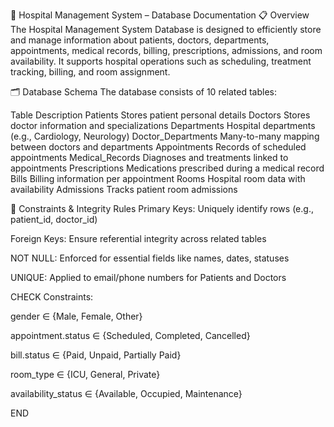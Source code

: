 🏥 Hospital Management System – Database Documentation
📋 Overview
The Hospital Management System Database is designed to efficiently store and manage information about patients, doctors, departments, appointments, medical records, billing, prescriptions, admissions, and room availability. It supports hospital operations such as scheduling, treatment tracking, billing, and room assignment.

🗂️ Database Schema
The database consists of 10 related tables:

Table	Description
Patients	Stores patient personal details
Doctors	Stores doctor information and specializations
Departments	Hospital departments (e.g., Cardiology, Neurology)
Doctor_Departments	Many-to-many mapping between doctors and departments
Appointments	Records of scheduled appointments
Medical_Records	Diagnoses and treatments linked to appointments
Prescriptions	Medications prescribed during a medical record
Bills	Billing information per appointment
Rooms	Hospital room data with availability
Admissions	Tracks patient room admissions

🔐 Constraints & Integrity Rules
Primary Keys: Uniquely identify rows (e.g., patient_id, doctor_id)

Foreign Keys: Ensure referential integrity across related tables

NOT NULL: Enforced for essential fields like names, dates, statuses

UNIQUE: Applied to email/phone numbers for Patients and Doctors

CHECK Constraints:

gender ∈ {Male, Female, Other}

appointment.status ∈ {Scheduled, Completed, Cancelled}

bill.status ∈ {Paid, Unpaid, Partially Paid}

room_type ∈ {ICU, General, Private}

availability_status ∈ {Available, Occupied, Maintenance}



END

